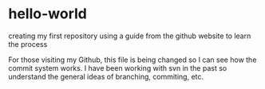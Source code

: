 # hello-world
creating my first repository using a guide from the github website to learn the process

For those visiting my Github, this file is being changed so I can see how the commit system works. I have been working with svn in the past so understand the general ideas of branching, commiting, etc. 
